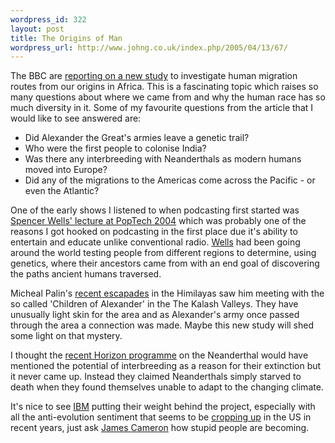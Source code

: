 ```yaml
--- 
wordpress_id: 322
layout: post
title: The Origins of Man
wordpress_url: http://www.johng.co.uk/index.php/2005/04/13/67/
---
```

The BBC are <a href="http://news.bbc.co.uk/1/hi/sci/tech/4435009.stm">reporting on a new study</a> to investigate human migration routes from our origins in Africa. This is a fascinating topic which raises so many questions about where we came from and why the human race has so much diversity in it. Some of my favourite questions from the article that I would like to see answered are:

<ul>
	<li>Did Alexander the Great's armies leave a genetic trail?</li>
	<li>Who were the first people to colonise India?</li>
	<li>Was there any interbreeding with Neanderthals as modern humans moved into Europe?</li>
	<li>Did any of the migrations to the Americas come across the Pacific - or even the Atlantic?</li>
</ul>

One of the early shows I listened to when podcasting first started was <a href="http://www.itconversations.com/shows/detail255.html">Spencer Wells' lecture at PopTech 2004</a> which was probably one of the reasons I got hooked on podcasting in the first place due it's ability to entertain and educate unlike conventional radio. <a href="http://www.nationalgeographic.com/emerging/spencerWells.html">Wells</a> had been going around the world testing people from different regions to determine, using genetics, where their ancestors came from with an end goal of discovering the paths ancient humans traversed.

Micheal Palin's <a href="http://www.palinstravels.co.uk/book-3633">recent escapades</a> in the Himilayas saw him meeting with the so called 'Children of Alexander' in the The Kalash Valleys. They have unusually light skin for the area and as Alexander's army once passed through the area a connection was made. Maybe this new study will shed some light on that mystery.


I thought the <a href="http://www.bbc.co.uk/sn/tvradio/programmes/horizon/neanderthal_prog_summary.shtml">recent Horizon programme</a> on the Neanderthal would have mentioned the potential of interbreeding as a reason for their extinction but it never came up. Instead they claimed Neanderthals simply starved to death when they found themselves unable to adapt to the changing climate.

It's nice to see <a href="http://www.ibm.com">IBM</a> putting their weight behind the project, especially with all the anti-evolution sentiment that seems to be <a href="http://news.bbc.co.uk/1/hi/world/americas/4248679.stm">cropping up</a> in the US in recent years, just ask <a href="http://observer.guardian.co.uk/international/story/0,,1441818,00.html">James Cameron</a> how stupid people are becoming.
